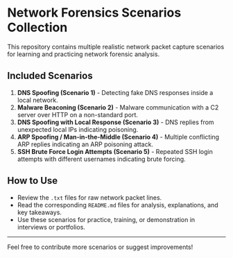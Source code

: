 # Network Forensics Scenarios Collection

This repository contains multiple realistic network packet capture scenarios for learning and practicing network forensic analysis.

## Included Scenarios

1. **DNS Spoofing (Scenario 1)** - Detecting fake DNS responses inside a local network.  
2. **Malware Beaconing (Scenario 2)** - Malware communication with a C2 server over HTTP on a non-standard port.  
3. **DNS Spoofing with Local Response (Scenario 3)** - DNS replies from unexpected local IPs indicating poisoning.  
4. **ARP Spoofing / Man-in-the-Middle (Scenario 4)** - Multiple conflicting ARP replies indicating an ARP poisoning attack.  
5. **SSH Brute Force Login Attempts (Scenario 5)** - Repeated SSH login attempts with different usernames indicating brute forcing.

## How to Use

- Review the `.txt` files for raw network packet lines.  
- Read the corresponding `README.md` files for analysis, explanations, and key takeaways.  
- Use these scenarios for practice, training, or demonstration in interviews or portfolios.

---

Feel free to contribute more scenarios or suggest improvements!

